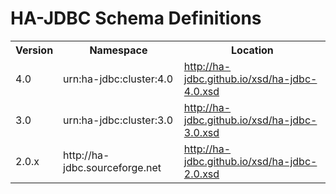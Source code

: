 # HA-JDBC Schema Definitions

<table>
	<tr>
		<th>Version</th>
		<th>Namespace</th>
		<th>Location</th>
	</tr>
	<tr>
		<td>4.0</td>
		<td>urn:ha-jdbc:cluster:4.0</td>
		<td><a href="xsd/ha-jdbc-4.0.xsd">http://ha-jdbc.github.io/xsd/ha-jdbc-4.0.xsd</a></td>
	</tr>
	<tr>
		<td>3.0</td>
		<td>urn:ha-jdbc:cluster:3.0</td>
		<td><a href="xsd/ha-jdbc-3.0.xsd">http://ha-jdbc.github.io/xsd/ha-jdbc-3.0.xsd</a></td>
	</tr>
	<tr>
		<td>2.0.x</td>
		<td>http://ha-jdbc.sourceforge.net</td>
		<td><a href="xsd/ha-jdbc-2.0.xsd">http://ha-jdbc.github.io/xsd/ha-jdbc-2.0.xsd</a></td>
	</tr>
</table>
